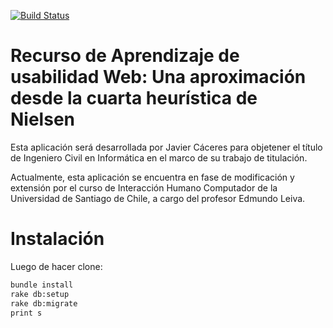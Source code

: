 [![Build Status](https://semaphoreci.com/api/v1/angerback/webforge/branches/master/badge.svg)](https://semaphoreci.com/angerback/webforge)
# Recurso de Aprendizaje de usabilidad Web: Una aproximación desde la cuarta heurística de Nielsen

Esta aplicación será desarrollada por Javier Cáceres para objetener el título de Ingeniero Civil en Informática en el marco de su trabajo de titulación.

Actualmente, esta aplicación se encuentra en fase de modificación y extensión por el curso de Interacción Humano Computador de la Universidad de Santiago de Chile, a cargo del profesor Edmundo Leiva.

Instalación
===========

Luego de hacer clone: 
```bash
bundle install
rake db:setup
rake db:migrate
print s
```

